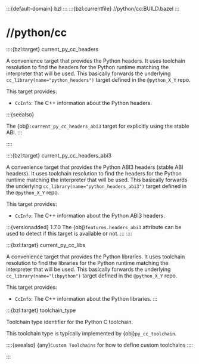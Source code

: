 :::{default-domain} bzl
:::
:::{bzl:currentfile} //python/cc:BUILD.bazel
:::
# //python/cc

::::{bzl:target} current_py_cc_headers

A convenience target that provides the Python headers. It uses toolchain
resolution to find the headers for the Python runtime matching the interpreter
that will be used. This basically forwards the underlying
`cc_library(name="python_headers")` target defined in the `@python_X_Y` repo.

This target provides:

* `CcInfo`: The C++ information about the Python headers.

:::{seealso}

The {obj}`:current_py_cc_headers_abi3` target for explicitly using the
stable ABI.
:::

::::

::::{bzl:target} current_py_cc_headers_abi3

A convenience target that provides the Python ABI3 headers (stable ABI headers).
It uses toolchain resolution to find the headers for the Python runtime matching
the interpreter that will be used. This basically forwards the underlying
`cc_library(name="python_headers_abi3")` target defined in the `@python_X_Y`
repo.

This target provides:

* `CcInfo`: The C++ information about the Python ABI3 headers.

:::{versionadded} 1.7.0
The {obj}`features.headers_abi3` attribute can be used to detect if this target
is available or not.
:::
::::

:::{bzl:target} current_py_cc_libs

A convenience target that provides the Python libraries. It uses toolchain
resolution to find the libraries for the Python runtime matching the interpreter
that will be used. This basically forwards the underlying
`cc_library(name="libpython")` target defined in the `@python_X_Y` repo.

This target provides:

* `CcInfo`: The C++ information about the Python libraries.
:::

:::{bzl:target} toolchain_type

Toolchain type identifier for the Python C toolchain.

This toolchain type is typically implemented by {obj}`py_cc_toolchain`.

::::{seealso}
{any}`Custom Toolchains` for how to define custom toolchains
::::

:::
